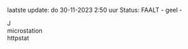 laatste update: 
do 30-11-2023  2:50   uur 
Status: FAALT - geel - 
<div class="service R">J</div><div class="service Y">microstation</div><div class="service Y">httpstat</div>